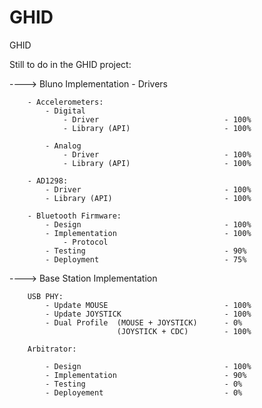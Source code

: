 GHID
====

GHID


Still to do in the GHID project:
	
---->	Bluno Implementation - Drivers
		
		- Accelerometers:
			- Digital			
				- Driver							- 100%
				- Library (API)						- 100%
				
			- Analog
				- Driver							- 100%
				- Library (API)						- 100%
			
		- AD1298:
			- Driver								- 100%
			- Library (API)							- 100%
			
		- Bluetooth Firmware:
			- Design								- 100%
			- Implementation						- 100%
				- Protocol						
			- Testing								- 90%
			- Deployment							- 75%

---->	Base Station Implementation
	
		USB PHY:
			- Update MOUSE							- 100%
			- Update JOYSTICK						- 100%
			- Dual Profile	(MOUSE + JOYSTICK) 		- 0%
							(JOYSTICK + CDC)		- 100%
									
		Arbitrator:
			
			- Design								- 100%
			- Implementation						- 90%
			- Testing								- 0%
			- Deployement							- 0%
			
	
	